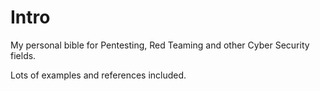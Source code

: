 # Intro

My personal bible for Pentesting, Red Teaming and other Cyber Security fields.

Lots of examples and references included.
